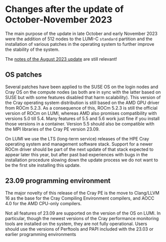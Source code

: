 # Changes after the update of October-November 2023

The main purpose of the update in late October and early November 2023 were the
addition of 512 nodes to the LUMI-C `standard` partition and the installation of
various patches in the operating system to further improve the stability of the
system. 

The [notes of the August 2023 update](../Update-202308/index.md) are still relevant!


## OS patches

Several patches have been applied to the SUSE OS on the login nodes and Cray OS on
the compute nodes (as both are in sync with the latter based on SUSE but with some
features disabled that harm scalability). This version of the Cray operating system
distribution is still based on the AMD GPU driver from ROCm 5.2.3. As a consequence of this,
ROCm 5.2.3 is still the official version of ROCm on LUMI, whereas AMD also promises
compatibility with versions 5.0 till 5.4. Many features of 5.5 and 5.6 work just
fine if you install those versions in a container. Version 5.5 should also be 
compatible with the MPI libraries of the Cray PE version 23.09.

On LUMI we use the LTS (long-term service) releases of the HPE Cray operating system
and management software stack. Support for a newer ROCm driver should be part of the
next update of that stack expected to appear later this year, but after past 
bad experiences with bugs in the installation procedure slowing down the update process
we do not want to be the first site installing this update.


## 23.09 programming environment

The major novelty of this release of the Cray PE is the move to Clang/LLVM 16 as the
base for the Cray Compiling Environment compilers, and AOCC 4.0 for the AMD CPU-only
compilers.

Not all features of 23.09 are supported on the version of the OS on LUMI. In particular,
though the newest versions of the Cray performance monitoring tools are installed on the
system, they are not fully operational. Users should use the versions of Perftools
and PAPI included with the 23.03 or earlier programming environments 
